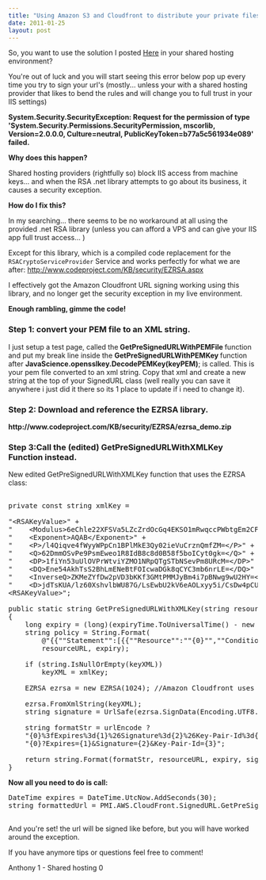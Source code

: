 ```yaml
---
title: "Using Amazon S3 and Cloudfront to distribute your private files Part 2 - Shared hosting"
date: 2011-01-25
layout: post
---
```

So, you want to use the solution I posted <a href="http://anthonyvscode.com/2011/01/11/using-amazon-s3-cloudfront-to-distribute-your-private-files/">Here</a> in your shared hosting environment?

You're out of luck and you will start seeing this error below pop up every time you try to sign your url's (mostly... unless your with a shared hosting provider that likes to bend the rules and will change you to full trust in your IIS settings)

<strong>System.Security.SecurityException: Request for the permission of type 'System.Security.Permissions.SecurityPermission, mscorlib, Version=2.0.0.0, Culture=neutral, PublicKeyToken=b77a5c561934e089' failed.</strong>

<strong>Why does this happen?</strong>

Shared hosting providers (rightfully so) block IIS access from machine keys... and when the RSA .net library attempts to go about its business, it causes a security exception.

<strong>How do I fix this?</strong>

In my searching... there seems to be no workaround at all using the provided .net RSA library (unless you can afford a VPS and can give your IIS app full trust access... )

Except for this library, which is a compiled code replacement for the <code>RSACryptoServiceProvider</code> Service and works perfectly for what we are after: <a href="http://www.codeproject.com/KB/security/EZRSA.aspx">http://www.codeproject.com/KB/security/EZRSA.aspx</a>

I effectively got the Amazon Cloudfront URL signing working using this library, and no longer get the security exception in my live environment.

<strong>Enough rambling, gimme the code!</strong>
<h3>Step 1: convert your PEM file to an XML string.</h3>
I just setup a test page, called the<strong> GetPreSignedURLWithPEMFile </strong>function and put my break line inside the <strong>GetPreSignedURLWithPEMKey </strong>function after <strong>JavaScience.opensslkey.DecodePEMKey(keyPEM)</strong>; is called. This is your pem file converted to an xml string. Copy that xml and create a new string at the top of your SignedURL class (well really you can save it anywhere i just did it there so its 1 place to update if i need to change it).
<h3>Step 2: Download and reference the EZRSA library.</h3>
<strong>http://www.codeproject.com/KB/security/EZRSA/ezrsa_demo.zip</strong>
<h3>Step 3:Call the (edited) GetPreSignedURLWithXMLKey Function instead.</h3>
New edited GetPreSignedURLWithXMLKey function that uses the EZRSA class:

<pre class="prettyprint">

private const string xmlKey =

"&lt;RSAKeyValue&gt;" +
"    &lt;Modulus&gt;6eChle22XFSVa5LZcZrdOcGq4EKSO1mRwqccPWbtgEm2CFf8oXdkFkVO+dDryMZyYB+xACFbq0/ZD2uByLQAKw==&lt;/Modulus&gt;" +
"    &lt;Exponent&gt;AQAB&lt;/Exponent&gt;" +
"    &lt;P&gt;/l4Qiqve4fWyyWPpCn1BPlMkE3Qy02ieVuCrznQmfZM=&lt;/P&gt;" +
"    &lt;Q&gt;62DmmOSvPe9PsmEweo1R8IdB8c8d0B58f5boICyt0gk=&lt;/Q&gt;" +
"    &lt;DP&gt;1fiYn53uUlOVPrWtviYZMO1NRpQTgSTbNSevPm8URcM=&lt;/DP&gt;" +
"    &lt;DQ&gt;Ene54AkhTsS2BhLmENeBtFOIcwaDGk8qCYC3mb6nrLE=&lt;/DQ&gt;" +
"    &lt;InverseQ&gt;ZKMeZYfDw2pVD3bKKf3GMtPMMJyBm4i7pBNwg9wU2HY=&lt;/InverseQ&gt;" +
"    &lt;D&gt;jdTsKUA/lz60XshvlbWU87G/LsEwbU2kV6eAOLxyy5i/CsDw4pCUCku8SfvvEumDyVUQETGCenKrX+ocE9JUAQ==&lt;/D&gt;" +
&lt;RSAKeyValue&gt;";

public static string GetPreSignedURLWithXMLKey(string resourceURL, DateTime expiryTime, string keyXML, string keypairId, bool urlEncode)
{
    long expiry = (long)(expiryTime.ToUniversalTime() - new DateTime(1970, 1, 1)).TotalSeconds;
    string policy = String.Format(
        @"&#123;&#123;""Statement"":[&#123;&#123;""Resource"":""&#123;0&#125;"",""Condition"":&#123;&#123;""DateLessThan"":&#123;&#123;""AWS:EpochTime"":&#123;1&#125;&#125;&#125;&#125;&#125;&#125;&#125;]&#125;&#125;",
        resourceURL, expiry);

    if (string.IsNullOrEmpty(keyXML))
        keyXML = xmlKey;

    EZRSA ezrsa = new EZRSA(1024); //Amazon Cloudfront uses 1024 bit encrypted keys

    ezrsa.FromXmlString(keyXML);
    string signature = UrlSafe(ezrsa.SignData(Encoding.UTF8.GetBytes(policy), new SHA1CryptoServiceProvider()));

    string formatStr = urlEncode ?
    "{0}%3fExpires%3d{1}%26Signature%3d{2}%26Key-Pair-Id%3d{3}" :
    "{0}?Expires={1}&Signature={2}&Key-Pair-Id={3}";

    return string.Format(formatStr, resourceURL, expiry, signature, keypairId);
}
</pre>

<strong>Now all you need to do is call:</strong>

<pre class="prettyprint">
DateTime expires = DateTime.UtcNow.AddSeconds(30);
string formattedUrl = PMI.AWS.CloudFront.SignedURL.GetPreSignedURLWithXMLKey(cloudfrontUrl, expires, string.Empty, "KeyID", false);

</pre>

And you're set! the url will be signed like before, but you will have worked around the exception.

If you have anymore tips or questions feel free to comment!

Anthony 1 - Shared hosting 0